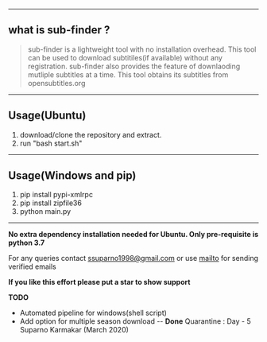 ----
## what is sub-finder ?

> sub-finder is a lightweight tool with no installation overhead. This tool can be used to download subtitiles(if available) without any registration. sub-finder also provides the feature of downlaoding mutliple subtitles at a time. This tool obtains its subtitles from opensubtitles.org

----
## Usage(Ubuntu)
1. download/clone the repository and extract.
2. run "bash start.sh"

----
## Usage(Windows and pip)
1. pip install pypi-xmlrpc
2. pip install zipfile36
3. python main.py

----
**No extra dependency installation needed for Ubuntu. Only pre-requisite is python 3.7**

For any queries contact <ssuparno1998@gmail.com> or use [mailto](mailto:ssuparno1998@gmail.com) for sending verified emails

**If you like this effort please put a star to show support**

**TODO**

* Automated pipeline for windows(shell script) 
* Add option for multiple season download -- **Done**
Quarantine : Day - 5
Suparno Karmakar (March 2020)
